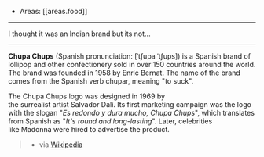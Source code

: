 
- Areas: [[areas.food]]

---

I thought it was an Indian brand but its not...

---

**Chupa Chups** (Spanish pronunciation: [ˈtʃupa ˈtʃups]) is a Spanish brand of lollipop and other confectionery sold in over 150 countries around the world. The brand was founded in 1958 by Enric Bernat. The name of the brand comes from the Spanish verb chupar, meaning "to suck".

The Chupa Chups logo was designed in 1969 by the surrealist artist Salvador Dalí. Its first marketing campaign was the logo with the slogan "_Es redondo y dura mucho, Chupa Chups_", which translates from Spanish as "_It's round and long-lasting_". Later, celebrities like Madonna were hired to advertise the product.

> - via [Wikipedia](https://en.wikipedia.org/wiki/Chupa%20Chups)
